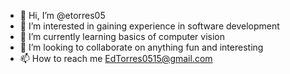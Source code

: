 - 👋 Hi, I’m @etorres05
- 👀 I’m interested in gaining experience in software development
- 🌱 I’m currently learning basics of computer vision
- 💞️ I’m looking to collaborate on anything fun and interesting
- 📫 How to reach me EdTorres0515@gmail.com

<!---
etorres05/etorres05 is a ✨ special ✨ repository because its `README.md` (this file) appears on your GitHub profile.
You can click the Preview link to take a look at your changes.
--->
